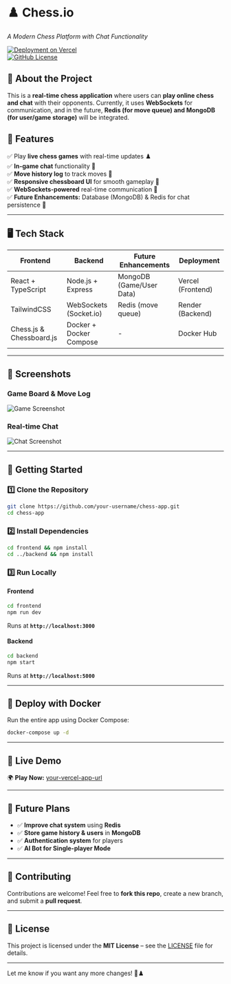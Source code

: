 # **♟️ Chess.io**  
_A Modern Chess Platform with Chat Functionality_  

[![Deployment on Vercel](https://img.shields.io/badge/Frontend-Vercel-black?style=flat&logo=vercel)](https://chess-io-alpha.vercel.app/)  
[![GitHub License](https://img.shields.io/github/license/your-username/chess-app)](LICENSE)  

## **🚀 About the Project**  
This is a **real-time chess application** where users can **play online chess and chat** with their opponents. Currently, it uses **WebSockets** for communication, and in the future, **Redis (for move queue) and MongoDB (for user/game storage)** will be integrated.  

## **🌟 Features**  
✅ Play **live chess games** with real-time updates ♟️  
✅ **In-game chat** functionality 💬  
✅ **Move history log** to track moves 📜  
✅ **Responsive chessboard UI** for smooth gameplay 🎨  
✅ **WebSockets-powered** real-time communication 🔗  
✅ **Future Enhancements:** Database (MongoDB) & Redis for chat persistence 🚀  

---

## **🖥️ Tech Stack**  
| Frontend | Backend | Future Enhancements | Deployment |
|----------|---------|--------------------|------------|
| React + TypeScript | Node.js + Express | MongoDB (Game/User Data) | Vercel (Frontend) |
| TailwindCSS | WebSockets (Socket.io) | Redis (move queue) | Render (Backend) |
| Chess.js & Chessboard.js | Docker + Docker Compose | - | Docker Hub |

---

## **📸 Screenshots**  
### **Game Board & Move Log**  
![Game Screenshot](https://your-image-link.com)  

### **Real-time Chat**  
![Chat Screenshot](https://your-image-link.com)  

---

## **🚀 Getting Started**  

### **1️⃣ Clone the Repository**  
```sh
git clone https://github.com/your-username/chess-app.git
cd chess-app
```

### **2️⃣ Install Dependencies**  
```sh
cd frontend && npm install
cd ../backend && npm install
```

### **3️⃣ Run Locally**  

#### **Frontend**
```sh
cd frontend
npm run dev
```
Runs at **`http://localhost:3000`**  

#### **Backend**
```sh
cd backend
npm start
```
Runs at **`http://localhost:5000`**  

---

## **🐳 Deploy with Docker**  
Run the entire app using Docker Compose:  
```sh
docker-compose up -d
```

---

## **🔗 Live Demo**  
🌍 **Play Now:** [your-vercel-app-url](https://chess-io-alpha.vercel.app/)  

---

## **📅 Future Plans**  
- ✅ **Improve chat system** using **Redis**  
- ✅ **Store game history & users** in **MongoDB**  
- ✅ **Authentication system** for players  
- ✅ **AI Bot for Single-player Mode**  

---

## **🤝 Contributing**  
Contributions are welcome! Feel free to **fork this repo**, create a new branch, and submit a **pull request**.  

---

## **📜 License**  
This project is licensed under the **MIT License** – see the [LICENSE](LICENSE) file for details.  

---

Let me know if you want any more changes! 🚀♟️
